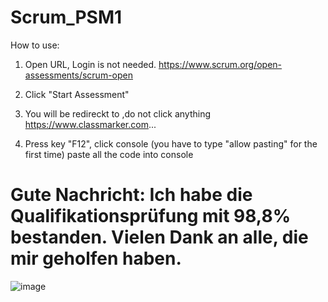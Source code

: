# Scrum_PSM1
 
How to use:

1. Open URL, Login is not needed.
https://www.scrum.org/open-assessments/scrum-open


2. Click "Start Assessment"


3. You will be redireckt to ,do not click anything
https://www.classmarker.com...


4. Press key "F12", click console (you have to type "allow pasting" for the first time)
paste all the code into console


# Gute Nachricht: Ich habe die Qualifikationsprüfung mit 98,8% bestanden. Vielen Dank an alle, die mir geholfen haben.

 ![image](https://github.com/user-attachments/assets/00707a2e-0f6e-428b-bff6-eed6a12e1adc)
